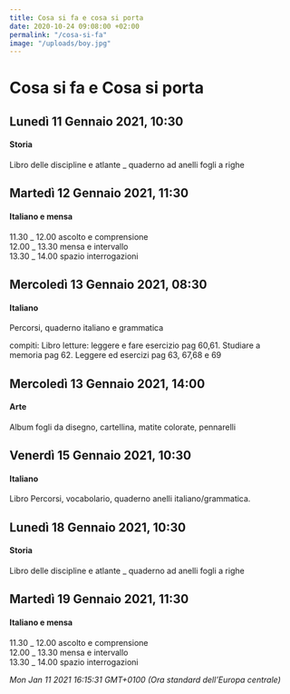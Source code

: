 ```yaml
---
title: Cosa si fa e cosa si porta
date: 2020-10-24 09:08:00 +02:00
permalink: "/cosa-si-fa"
image: "/uploads/boy.jpg"
---
```


# Cosa si fa e Cosa si porta
## Lunedì 11 Gennaio 2021, 10:30
#### Storia
Libro delle discipline e atlante _ quaderno ad anelli fogli a righe  
## Martedì 12 Gennaio 2021, 11:30
#### Italiano e mensa
11.30 _ 12.00 ascolto e comprensione   
12.00 _ 13.30 mensa e intervallo  
13.30 _ 14.00 spazio interrogazioni  
## Mercoledì 13 Gennaio 2021, 08:30
#### Italiano
Percorsi, quaderno italiano e grammatica  
  
compiti: Libro letture: leggere e fare esercizio pag 60,61. Studiare a memoria pag 62. Leggere ed esercizi pag 63, 67,68 e 69  
## Mercoledì 13 Gennaio 2021, 14:00
#### Arte
Album fogli da disegno, cartellina, matite colorate, pennarelli  
## Venerdì 15 Gennaio 2021, 10:30
#### Italiano
Libro Percorsi, vocabolario, quaderno anelli italiano/grammatica.  
## Lunedì 18 Gennaio 2021, 10:30
#### Storia
Libro delle discipline e atlante _ quaderno ad anelli fogli a righe  
## Martedì 19 Gennaio 2021, 11:30
#### Italiano e mensa
11.30 _ 12.00 ascolto e comprensione   
12.00 _ 13.30 mensa e intervallo  
13.30 _ 14.00 spazio interrogazioni  

_Mon Jan 11 2021 16:15:31 GMT+0100 (Ora standard dell’Europa centrale)_